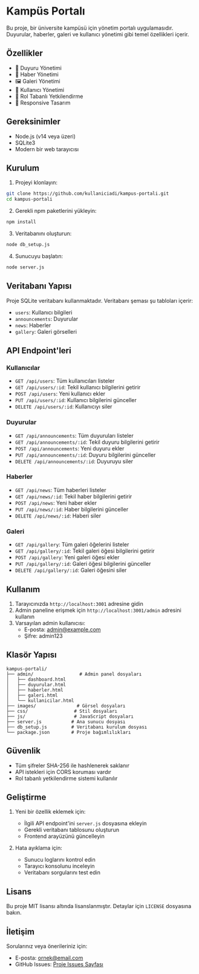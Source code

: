 # Kampüs Portalı

Bu proje, bir üniversite kampüsü için yönetim portalı uygulamasıdır. Duyurular, haberler, galeri ve kullanıcı yönetimi gibi temel özellikleri içerir.

## Özellikler

- 📢 Duyuru Yönetimi
- 📰 Haber Yönetimi
- 🖼️ Galeri Yönetimi
- 👥 Kullanıcı Yönetimi
- 🔐 Rol Tabanlı Yetkilendirme
- 📱 Responsive Tasarım

## Gereksinimler

- Node.js (v14 veya üzeri)
- SQLite3
- Modern bir web tarayıcısı

## Kurulum

1. Projeyi klonlayın:
```bash
git clone https://github.com/kullaniciadi/kampus-portali.git
cd kampus-portali
```

2. Gerekli npm paketlerini yükleyin:
```bash
npm install
```

3. Veritabanını oluşturun:
```bash
node db_setup.js
```

4. Sunucuyu başlatın:
```bash
node server.js
```

## Veritabanı Yapısı

Proje SQLite veritabanı kullanmaktadır. Veritabanı şeması şu tabloları içerir:

- `users`: Kullanıcı bilgileri
- `announcements`: Duyurular
- `news`: Haberler
- `gallery`: Galeri görselleri

## API Endpoint'leri

### Kullanıcılar
- `GET /api/users`: Tüm kullanıcıları listeler
- `GET /api/users/:id`: Tekil kullanıcı bilgilerini getirir
- `POST /api/users`: Yeni kullanıcı ekler
- `PUT /api/users/:id`: Kullanıcı bilgilerini günceller
- `DELETE /api/users/:id`: Kullanıcıyı siler

### Duyurular
- `GET /api/announcements`: Tüm duyuruları listeler
- `GET /api/announcements/:id`: Tekil duyuru bilgilerini getirir
- `POST /api/announcements`: Yeni duyuru ekler
- `PUT /api/announcements/:id`: Duyuru bilgilerini günceller
- `DELETE /api/announcements/:id`: Duyuruyu siler

### Haberler
- `GET /api/news`: Tüm haberleri listeler
- `GET /api/news/:id`: Tekil haber bilgilerini getirir
- `POST /api/news`: Yeni haber ekler
- `PUT /api/news/:id`: Haber bilgilerini günceller
- `DELETE /api/news/:id`: Haberi siler

### Galeri
- `GET /api/gallery`: Tüm galeri öğelerini listeler
- `GET /api/gallery/:id`: Tekil galeri öğesi bilgilerini getirir
- `POST /api/gallery`: Yeni galeri öğesi ekler
- `PUT /api/gallery/:id`: Galeri öğesi bilgilerini günceller
- `DELETE /api/gallery/:id`: Galeri öğesini siler

## Kullanım

1. Tarayıcınızda `http://localhost:3001` adresine gidin
2. Admin paneline erişmek için `http://localhost:3001/admin` adresini kullanın
3. Varsayılan admin kullanıcısı:
   - E-posta: admin@example.com
   - Şifre: admin123

## Klasör Yapısı

```
kampus-portali/
├── admin/                 # Admin panel dosyaları
│   ├── dashboard.html
│   ├── duyurular.html
│   ├── haberler.html
│   ├── galeri.html
│   └── kullanicilar.html
├── images/               # Görsel dosyaları
├── css/                 # Stil dosyaları
├── js/                  # JavaScript dosyaları
├── server.js           # Ana sunucu dosyası
├── db_setup.js         # Veritabanı kurulum dosyası
└── package.json        # Proje bağımlılıkları
```

## Güvenlik

- Tüm şifreler SHA-256 ile hashlenerek saklanır
- API istekleri için CORS koruması vardır
- Rol tabanlı yetkilendirme sistemi kullanılır

## Geliştirme

1. Yeni bir özellik eklemek için:
   - İlgili API endpoint'ini `server.js` dosyasına ekleyin
   - Gerekli veritabanı tablosunu oluşturun
   - Frontend arayüzünü güncelleyin

2. Hata ayıklama için:
   - Sunucu loglarını kontrol edin
   - Tarayıcı konsolunu inceleyin
   - Veritabanı sorgularını test edin

## Lisans

Bu proje MIT lisansı altında lisanslanmıştır. Detaylar için `LICENSE` dosyasına bakın.

## İletişim

Sorularınız veya önerileriniz için:
- E-posta: ornek@email.com
- GitHub Issues: [Proje Issues Sayfası](https://github.com/kullaniciadi/kampus-portali/issues) 